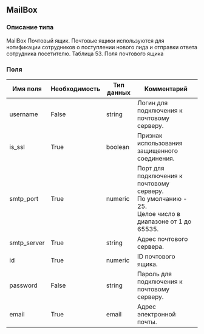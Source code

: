 
## MailBox

### Описание типа
MailBox
Почтовый ящик.
Почтовые ящики используются для нотификации сотрудников о поступлении нового лида и отправки ответа сотрудника посетителю.
Таблица 53. Поля почтового ящика


### Поля

| Имя поля | Необходимость | Тип данных | Комментарий |
|---|---|---|---|
|username|False|string|Логин для подключения к почтовому серверу.<br/>|
|is_ssl|True|boolean|Признак использования защищенного соединения.<br/>|
|smtp_port|True|numeric|Порт для подключения к почтовому серверу.<br/>По умолчанию - 25.<br/>Целое число в диапазоне от 1 до 65535.<br/>|
|smtp_server|True|string|Адрес почтового сервера.<br/>|
|id|True|numeric|ID почтового ящика.<br/>|
|password|False|string|Пароль для подключения к почтовому серверу.<br/>|
|email|True|email|Адрес электронной почты.<br/>|
